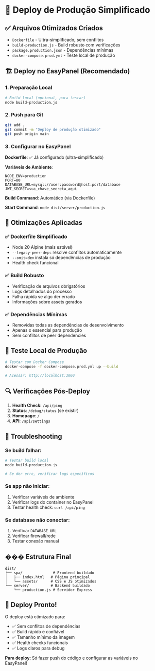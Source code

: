 # 🚀 Deploy de Produção Simplificado

## ✅ Arquivos Otimizados Criados

- `Dockerfile` - Ultra-simplificado, sem conflitos
- `build-production.js` - Build robusto com verificações
- `package.production.json` - Dependências mínimas
- `docker-compose.prod.yml` - Teste local de produção

## 🏗️ Deploy no EasyPanel (Recomendado)

### 1. **Preparação Local**
```bash
# Build local (opcional, para testar)
node build-production.js
```

### 2. **Push para Git**
```bash
git add .
git commit -m "Deploy de produção otimizado"
git push origin main
```

### 3. **Configurar no EasyPanel**

**Dockerfile**: ✅ Já configurado (ultra-simplificado)

**Variáveis de Ambiente**:
```env
NODE_ENV=production
PORT=80
DATABASE_URL=mysql://user:password@host:port/database
JWT_SECRET=sua_chave_secreta_aqui
```

**Build Command**: Automático (via Dockerfile)

**Start Command**: `node dist/server/production.js`

## 🎯 Otimizações Aplicadas

### ✅ **Dockerfile Simplificado**
- Node 20 Alpine (mais estável)
- `--legacy-peer-deps` resolve conflitos automaticamente
- `--omit=dev` instala só dependências de produção
- Health check funcional

### ✅ **Build Robusto**
- Verificação de arquivos obrigatórios
- Logs detalhados do processo
- Falha rápida se algo der errado
- Informações sobre assets gerados

### ✅ **Dependências Mínimas**
- Removidas todas as dependências de desenvolvimento
- Apenas o essencial para produção
- Sem conflitos de peer dependencies

## 🧪 Teste Local de Produção

```bash
# Testar com Docker Compose
docker-compose -f docker-compose.prod.yml up --build

# Acessar: http://localhost:3000
```

## 🔍 Verificações Pós-Deploy

1. **Health Check**: `/api/ping`
2. **Status**: `/debug/status` (se existir)
3. **Homepage**: `/`
4. **API**: `/api/settings`

## 🚨 Troubleshooting

### **Se build falhar:**
```bash
# Testar build local
node build-production.js

# Se der erro, verificar logs específicos
```

### **Se app não iniciar:**
1. Verificar variáveis de ambiente
2. Verificar logs do container no EasyPanel
3. Testar health check: `curl /api/ping`

### **Se database não conectar:**
1. Verificar `DATABASE_URL`
2. Verificar firewall/rede
3. Testar conexão manual

## ��� Estrutura Final

```
dist/
├── spa/              # Frontend buildado
│   ├── index.html   # Página principal
│   └── assets/      # CSS e JS otimizados
└── server/          # Backend buildado
    └── production.js # Servidor Express
```

## 🎉 Deploy Pronto!

O deploy está otimizado para:
- ✅ Sem conflitos de dependências
- ✅ Build rápido e confiável
- ✅ Tamanho mínimo da imagem
- ✅ Health checks funcionais
- ✅ Logs claros para debug

**Para deploy**: Só fazer push do código e configurar as variáveis no EasyPanel!
